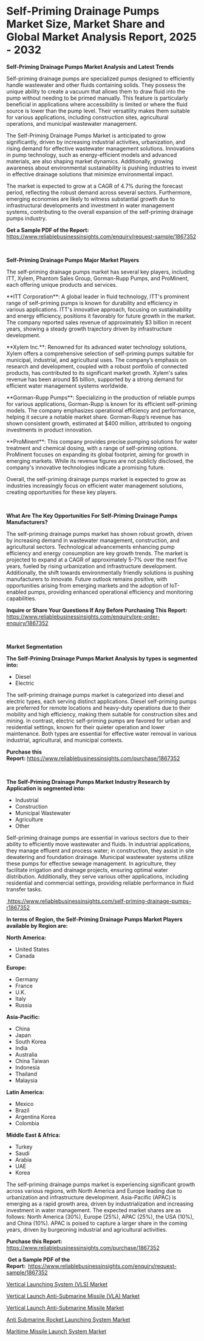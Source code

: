 <p><h1>Self-Priming Drainage Pumps Market Size, Market Share and Global Market Analysis Report, 2025 - 2032</h1></p><p><strong>Self-Priming Drainage Pumps Market Analysis and Latest Trends</strong></p>
<p><p>Self-priming drainage pumps are specialized pumps designed to efficiently handle wastewater and other fluids containing solids. They possess the unique ability to create a vacuum that allows them to draw fluid into the pump without needing to be primed manually. This feature is particularly beneficial in applications where accessibility is limited or where the fluid source is lower than the pump level. Their versatility makes them suitable for various applications, including construction sites, agricultural operations, and municipal wastewater management.</p><p>The Self-Priming Drainage Pumps Market is anticipated to grow significantly, driven by increasing industrial activities, urbanization, and rising demand for effective wastewater management solutions. Innovations in pump technology, such as energy-efficient models and advanced materials, are also shaping market dynamics. Additionally, growing awareness about environmental sustainability is pushing industries to invest in effective drainage solutions that minimize environmental impact. </p><p>The market is expected to grow at a CAGR of 4.7% during the forecast period, reflecting the robust demand across several sectors. Furthermore, emerging economies are likely to witness substantial growth due to infrastructural developments and investment in water management systems, contributing to the overall expansion of the self-priming drainage pumps industry.</p></p>
<p><strong>Get a Sample PDF of the Report:&nbsp;</strong> <a href="https://www.reliablebusinessinsights.com/enquiry/request-sample/1867352?utm_campaign=115&utm_medium=2&utm_source=Github&utm_content=ia&utm_term=28022025&utm_id=self-priming-drainage-pumps">https://www.reliablebusinessinsights.com/enquiry/request-sample/1867352</a></p>
<p>&nbsp;</p>
<p><strong>Self-Priming Drainage Pumps Major Market Players</strong></p>
<p><p>The self-priming drainage pumps market has several key players, including ITT, Xylem, Phantom Sales Group, Gorman-Rupp Pumps, and ProMinent, each offering unique products and services.</p><p>**ITT Corporation**: A global leader in fluid technology, ITT's prominent range of self-priming pumps is known for durability and efficiency in various applications. ITT's innovative approach, focusing on sustainability and energy efficiency, positions it favorably for future growth in the market. The company reported sales revenue of approximately $3 billion in recent years, showing a steady growth trajectory driven by infrastructure development.</p><p>**Xylem Inc.**: Renowned for its advanced water technology solutions, Xylem offers a comprehensive selection of self-priming pumps suitable for municipal, industrial, and agricultural uses. The company’s emphasis on research and development, coupled with a robust portfolio of connected products, has contributed to its significant market growth. Xylem's sales revenue has been around $5 billion, supported by a strong demand for efficient water management systems worldwide.</p><p>**Gorman-Rupp Pumps**: Specializing in the production of reliable pumps for various applications, Gorman-Rupp is known for its efficient self-priming models. The company emphasizes operational efficiency and performance, helping it secure a notable market share. Gorman-Rupp’s revenue has shown consistent growth, estimated at $400 million, attributed to ongoing investments in product innovation.</p><p>**ProMinent**: This company provides precise pumping solutions for water treatment and chemical dosing, with a range of self-priming options. ProMinent focuses on expanding its global footprint, aiming for growth in emerging markets. While its revenue figures are not publicly disclosed, the company's innovative technologies indicate a promising future.</p><p>Overall, the self-priming drainage pumps market is expected to grow as industries increasingly focus on efficient water management solutions, creating opportunities for these key players.</p></p>
<p>&nbsp;</p>
<p><strong>What Are The Key Opportunities For Self-Priming Drainage Pumps Manufacturers?</strong></p>
<p><p>The self-priming drainage pumps market has shown robust growth, driven by increasing demand in wastewater management, construction, and agricultural sectors. Technological advancements enhancing pump efficiency and energy consumption are key growth trends. The market is projected to expand at a CAGR of approximately 5-7% over the next five years, fueled by rising urbanization and infrastructure development. Additionally, the shift towards environmentally friendly solutions is pushing manufacturers to innovate. Future outlook remains positive, with opportunities arising from emerging markets and the adoption of IoT-enabled pumps, providing enhanced operational efficiency and monitoring capabilities.</p></p>
<p><strong>Inquire or Share Your Questions If Any Before Purchasing This Report:</strong> <a href="https://www.reliablebusinessinsights.com/enquiry/pre-order-enquiry/1867352?utm_campaign=115&utm_medium=2&utm_source=Github&utm_content=ia&utm_term=28022025&utm_id=self-priming-drainage-pumps">https://www.reliablebusinessinsights.com/enquiry/pre-order-enquiry/1867352</a></p>
<p>&nbsp;</p>
<p><strong>Market Segmentation</strong></p>
<p><strong>The Self-Priming Drainage Pumps Market Analysis by types is segmented into:</strong></p>
<p><ul><li>Diesel</li><li>Electric</li></ul></p>
<p><p>The self-priming drainage pumps market is categorized into diesel and electric types, each serving distinct applications. Diesel self-priming pumps are preferred for remote locations and heavy-duty operations due to their mobility and high efficiency, making them suitable for construction sites and mining. In contrast, electric self-priming pumps are favored for urban and residential settings, known for their quieter operation and lower maintenance. Both types are essential for effective water removal in various industrial, agricultural, and municipal contexts.</p></p>
<p><strong>Purchase this Report:&nbsp;</strong><a href="https://www.reliablebusinessinsights.com/purchase/1867352?utm_campaign=115&utm_medium=2&utm_source=Github&utm_content=ia&utm_term=28022025&utm_id=self-priming-drainage-pumps">https://www.reliablebusinessinsights.com/purchase/1867352</a></p>
<p>&nbsp;</p>
<p><strong>The Self-Priming Drainage Pumps Market Industry Research by Application is segmented into:</strong></p>
<p><ul><li>Industrial</li><li>Construction</li><li>Municipal Wastewater</li><li>Agriculture</li><li>Other</li></ul></p>
<p><p>Self-priming drainage pumps are essential in various sectors due to their ability to efficiently move wastewater and fluids. In industrial applications, they manage effluent and process water; in construction, they assist in site dewatering and foundation drainage. Municipal wastewater systems utilize these pumps for effective sewage management. In agriculture, they facilitate irrigation and drainage projects, ensuring optimal water distribution. Additionally, they serve various other applications, including residential and commercial settings, providing reliable performance in fluid transfer tasks.</p></p>
<p><a href="https://www.reliablebusinessinsights.com/self-priming-drainage-pumps-r1867352?utm_campaign=115&utm_medium=2&utm_source=Github&utm_content=ia&utm_term=28022025&utm_id=self-priming-drainage-pumps">&nbsp;https://www.reliablebusinessinsights.com/self-priming-drainage-pumps-r1867352</a></p>
<p><strong>In terms of Region, the Self-Priming Drainage Pumps Market Players available by Region are:</strong></p>
<p>
    <p> <strong> North America: </strong>
        <ul>
            <li>United States</li>
            <li>Canada</li>
        </ul>
        </p> 
    <p> <strong> Europe: </strong>
        <ul>
            <li>Germany</li>
            <li>France</li>
            <li>U.K.</li>
            <li>Italy</li>
            <li>Russia</li>
        </ul>
        </p> 
    <p> <strong> Asia-Pacific: </strong>
        <ul>
            <li>China</li>
            <li>Japan</li>
            <li>South Korea</li>
            <li>India</li>
            <li>Australia</li>
            <li>China Taiwan</li>
            <li>Indonesia</li>
            <li>Thailand</li>
            <li>Malaysia</li>
        </ul>
        </p> 
    <p> <strong> Latin America: </strong>
        <ul>
            <li>Mexico</li>
            <li>Brazil</li>
            <li>Argentina Korea</li>
            <li>Colombia</li>
        </ul>
        </p> 
    <p> <strong> Middle East & Africa: </strong>
        <ul>
            <li>Turkey</li>
            <li>Saudi</li>
            <li>Arabia</li>
            <li>UAE</li>
            <li>Korea</li>
        </ul>
    </p>
    </p>
<p><p>The self-priming drainage pumps market is experiencing significant growth across various regions, with North America and Europe leading due to urbanization and infrastructure development. Asia-Pacific (APAC) is emerging as a rapid growth area, driven by industrialization and increasing investment in water management. The expected market shares are as follows: North America (30%), Europe (25%), APAC (25%), the USA (10%), and China (10%). APAC is poised to capture a larger share in the coming years, driven by burgeoning industrial and agricultural activities.</p></p>
<p><strong>Purchase this Report: </strong><a href="https://www.reliablebusinessinsights.com/purchase/1867352?utm_campaign=115&utm_medium=2&utm_source=Github&utm_content=ia&utm_term=28022025&utm_id=self-priming-drainage-pumps">https://www.reliablebusinessinsights.com/purchase/1867352</a></p>
<p>&nbsp;<strong>Get a Sample PDF of the Report:&nbsp;&nbsp;</strong><a href="https://www.reliablebusinessinsights.com/enquiry/request-sample/1867352?utm_campaign=115&utm_medium=2&utm_source=Github&utm_content=ia&utm_term=28022025&utm_id=self-priming-drainage-pumps">https://www.reliablebusinessinsights.com/enquiry/request-sample/1867352</a></p>
<p><strong></strong></p>
<p><p><a href="https://github.com/karydacamu/Market-Research-Report-List-1/blob/main/vertical-launching-system-vls-market.md?utm_campaign=115&utm_medium=2&utm_source=Github&utm_content=ia&utm_term=28022025&utm_id=self-priming-drainage-pumps">Vertical Launching System (VLS) Market</a></p><p><a href="https://github.com/prantoblouin/Market-Research-Report-List-1/blob/main/vertical-launch-anti-submarine-missile-vla-market.md?utm_campaign=115&utm_medium=2&utm_source=Github&utm_content=ia&utm_term=28022025&utm_id=self-priming-drainage-pumps">Vertical Launch Anti-Submarine Missile (VLA) Market</a></p><p><a href="https://github.com/guyotkiferhi/Market-Research-Report-List-1/blob/main/vertical-launch-anti-submarine-missile-market.md?utm_campaign=115&utm_medium=2&utm_source=Github&utm_content=ia&utm_term=28022025&utm_id=self-priming-drainage-pumps">Vertical Launch Anti-Submarine Missile Market</a></p><p><a href="https://github.com/mafeasavzal/Market-Research-Report-List-1/blob/main/anti-submarine-rocket-launching-system-market.md?utm_campaign=115&utm_medium=2&utm_source=Github&utm_content=ia&utm_term=28022025&utm_id=self-priming-drainage-pumps">Anti Submarine Rocket Launching System Market</a></p><p><a href="https://github.com/iyachikareva/Market-Research-Report-List-1/blob/main/maritime-missile-launch-system-market.md?utm_campaign=115&utm_medium=2&utm_source=Github&utm_content=ia&utm_term=28022025&utm_id=self-priming-drainage-pumps">Maritime Missile Launch System Market</a></p></p>